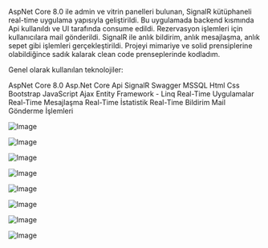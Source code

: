 AspNet Core 8.0 ile admin ve vitrin panelleri bulunan, SignalR kütüphaneli real-time uygulama yapısıyla geliştirildi. Bu uygulamada backend kısmında Api kullanıldı ve  UI tarafında consume edildi. Rezervasyon işlemleri için kullanıcılara mail gönderildi. SignalR ile anlık bildirim, anlık mesajlaşma, anlık sepet gibi işlemleri gerçekleştirildi. Projeyi mimariye ve solid prensiplerine olabildiğince sadık kalarak clean code prenseplerinde kodladım. 

Genel olarak kullanılan teknolojiler:

AspNet Core 8.0
Asp.Net Core Api
SignalR
Swagger
MSSQL
Html Css Bootstrap
JavaScript
Ajax
Entity Framework - Linq
Real-Time Uygulamalar
Real-Time Mesajlaşma
Real-Time İstatistik
Real-Time Bildirim
Mail Gönderme İşlemleri

![Image](https://github.com/user-attachments/assets/2e1dff27-922c-47a1-8959-3e6e595fd221)

![Image](https://github.com/user-attachments/assets/7f322c33-3700-479e-934c-385ebc590896)

![Image](https://github.com/user-attachments/assets/8b18a7de-00de-468d-8ed9-4f748462e905)

![Image](https://github.com/user-attachments/assets/8d6b6691-b1a9-4326-b616-c608c41b01c9)

![Image](https://github.com/user-attachments/assets/2a96b8c2-75b6-4864-8aea-cffecd876a67)

![Image](https://github.com/user-attachments/assets/1795c549-d34e-43c7-ada5-4ab6f23a1623)

![Image](https://github.com/user-attachments/assets/f2b5af71-2e4f-4ce0-9935-ce22ef3f78a0)

![Image](https://github.com/user-attachments/assets/d0141d2e-63a2-4700-accd-e59db2e30cfc)
